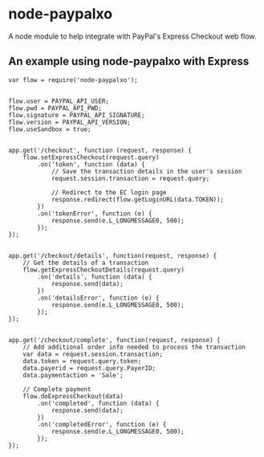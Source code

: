 node-paypalxo
=============

A node module to help integrate with PayPal's Express Checkout web flow.



An example using node-paypalxo with Express
-------------------------------------------

	var flow = require('node-paypalxo');


	flow.user = PAYPAL_API_USER;
	flow.pwd = PAYPAL_API_PWD;
	flow.signature = PAYPAL_API_SIGNATURE;
	flow.version = PAYPAL_API_VERSION;
	flow.useSandbox = true;


	app.get('/checkout', function (request, response) {
		flow.setExpressCheckout(request.query)
			.on('token', function (data) {
				// Save the transaction details in the user's session
				request.session.transaction = request.query;
				
				// Redirect to the EC login page
				response.redirect(flow.getLoginURL(data.TOKEN));
			})
			.on('tokenError', function (e) {
				response.send(e.L_LONGMESSAGE0, 500);
			});
	});


	app.get('/checkout/details', function(request, response) {
		// Get the details of a transaction
	    flow.getExpressCheckoutDetails(request.query)
			.on('details', function (data) {
				response.send(data);
			})
			.on('detailsError', function (e) {
				response.send(e.L_LONGMESSAGE0, 500);
			});
	});


	app.get('/checkout/complete', function(request, response) {	
		// Add additional order info needed to process the transaction
		var data = request.session.transaction;
		data.token = request.query.token;
		data.payerid = request.query.PayerID;
		data.paymentaction = 'Sale';
	
		// Complete payment
	    flow.doExpressCheckout(data)
			.on('completed', function (data) {
				response.send(data);
			})
			.on('completedError', function (e) {
				response.send(e.L_LONGMESSAGE0, 500);
			});
	});